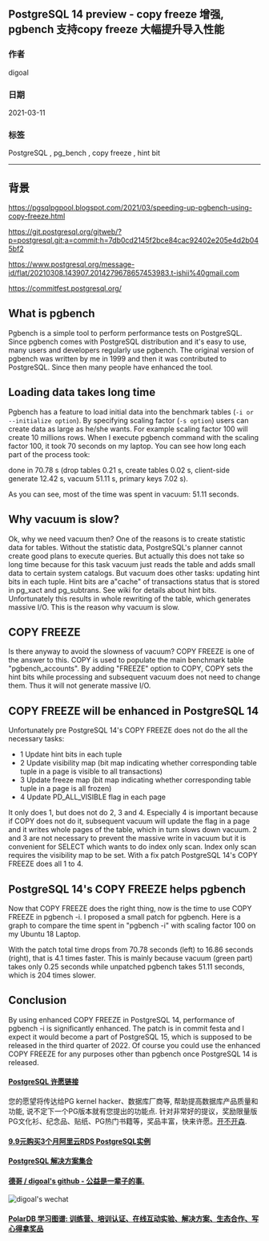 ## PostgreSQL 14 preview - copy freeze 增强, pgbench 支持copy freeze 大幅提升导入性能  
        
### 作者        
digoal        
        
### 日期        
2021-03-11         
        
### 标签        
PostgreSQL , pg_bench , copy freeze , hint bit   
        
----        
        
## 背景        
https://pgsqlpgpool.blogspot.com/2021/03/speeding-up-pgbench-using-copy-freeze.html  
  
https://git.postgresql.org/gitweb/?p=postgresql.git;a=commit;h=7db0cd2145f2bce84cac92402e205e4d2b045bf2  
  
https://www.postgresql.org/message-id/flat/20210308.143907.2014279678657453983.t-ishii%40gmail.com  
  
https://commitfest.postgresql.org/  
  
## What is pgbench  
Pgbench is a simple tool to perform performance tests on PostgreSQL. Since pgbench comes with PostgreSQL distribution and it's easy to use, many users and developers regularly use pgbench.  The original version of pgbench was written by me in 1999 and then it was contributed to PostgreSQL. Since then many people have enhanced the tool.  
  
## Loading data takes long time  
Pgbench has a feature to load initial data into the benchmark tables (```-i or --initialize option```). By specifying scaling factor (```-s option```) users can create data as large as he/she wants. For example scaling factor 100 will create 10 millions rows. When I execute pgbench command with the scaling factor 100, it took 70 seconds on my laptop. You can see how long  each part of the process took:  
  
done in 70.78 s (drop tables 0.21 s, create tables 0.02 s, client-side generate 12.42 s, vacuum 51.11 s, primary keys 7.02 s).  
  
As you can see, most of the time was spent in vacuum: 51.11 seconds.  
  
## Why vacuum is slow?  
Ok, why we need vacuum then? One of the reasons is to create statistic data for tables. Without the statistic data, PostgreSQL's planner cannot create good plans to execute queries. But actually this does not take so long time because for this task vacuum just reads the table and adds small data to certain system catalogs. But vacuum does other tasks: updating hint bits in each tuple. Hint bits are a"cache" of transactions status that is stored in pg_xact and pg_subtrans. See wiki  for details about hint bits.  Unfortunately this results in whole rewriting of the table, which generates massive I/O. This is the reason why vacuum is slow.  
  
## COPY FREEZE  
Is there anyway to avoid the slowness of vacuum? COPY FREEZE is one of the answer to this. COPY is used to populate the main benchmark table "pgbench_accounts". By adding "FREEZE" option to COPY, COPY sets the hint bits while processing and subsequent vacuum does not need to change them. Thus it will not generate massive I/O.  
  
## COPY FREEZE will be enhanced in PostgreSQL 14  
Unfortunately  pre PostgreSQL 14's COPY FREEZE does not do the all the necessary tasks:  
  
- 1 Update hint bits in each tuple  
- 2 Update visibility map (bit map indicating whether corresponding table tuple in a page is visible to all transactions)  
- 3 Update freeze map (bit map indicating whether corresponding table tuple in a page is all frozen)  
- 4 Update PD_ALL_VISIBLE flag in each page  
  
It only does 1, but does not do 2, 3 and 4. Especially 4 is important because if COPY does not do it, subsequent vacuum will update the flag in a page and it writes whole pages of the table, which in turn slows down vacuum. 2 and 3 are not necessary to prevent the massive write in vacuum but it is convenient for SELECT which wants to do index only scan. Index only scan requires the visibility map to be set. With a fix patch PostgreSQL 14's COPY FREEZE does all 1 to 4.  
  
## PostgreSQL 14's COPY FREEZE helps pgbench  
Now that COPY FREEZE does the right thing, now is the time to use COPY FREEZE in pgbench -i. I proposed a small patch for pgbench. Here is a graph to compare the time spent in "pgbench -i" with scaling factor 100 on my Ubuntu 18 Laptop.  
      
  
With the patch total time drops from 70.78 seconds (left) to 16.86 seconds (right), that is 4.1 times faster. This is mainly because vacuum (green part) takes only 0.25 seconds while unpatched pgbench takes 51.11 seconds, which is 204 times slower.  
  
## Conclusion  
By using enhanced COPY FREEZE in PostgreSQL 14, performance of pgbench -i  is significantly enhanced. The patch is in commit festa and I expect it would become a part of PostgreSQL 15, which is supposed to be released in the third quarter of 2022. Of course you could use the enhanced COPY FREEZE for any purposes other than pgbench once PostgreSQL 14 is released.  
  
  
#### [PostgreSQL 许愿链接](https://github.com/digoal/blog/issues/76 "269ac3d1c492e938c0191101c7238216")
您的愿望将传达给PG kernel hacker、数据库厂商等, 帮助提高数据库产品质量和功能, 说不定下一个PG版本就有您提出的功能点. 针对非常好的提议，奖励限量版PG文化衫、纪念品、贴纸、PG热门书籍等，奖品丰富，快来许愿。[开不开森](https://github.com/digoal/blog/issues/76 "269ac3d1c492e938c0191101c7238216").  
  
  
#### [9.9元购买3个月阿里云RDS PostgreSQL实例](https://www.aliyun.com/database/postgresqlactivity "57258f76c37864c6e6d23383d05714ea")
  
  
#### [PostgreSQL 解决方案集合](https://yq.aliyun.com/topic/118 "40cff096e9ed7122c512b35d8561d9c8")
  
  
#### [德哥 / digoal's github - 公益是一辈子的事.](https://github.com/digoal/blog/blob/master/README.md "22709685feb7cab07d30f30387f0a9ae")
  
  
![digoal's wechat](../pic/digoal_weixin.jpg "f7ad92eeba24523fd47a6e1a0e691b59")
  
  
#### [PolarDB 学习图谱: 训练营、培训认证、在线互动实验、解决方案、生态合作、写心得拿奖品](https://www.aliyun.com/database/openpolardb/activity "8642f60e04ed0c814bf9cb9677976bd4")
  
